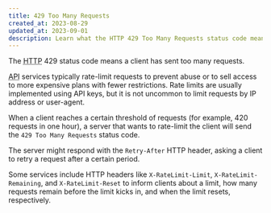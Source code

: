 ```yaml
---
title: 429 Too Many Requests
created_at: 2023-08-29
updated_at: 2023-09-01
description: Learn what the HTTP 429 Too Many Requests status code means and when servers might return it.
---
```


The <abbr title="Hypertext Transfer Protocol">HTTP</abbr> 429 status code means a client has sent too many requests.

<abbr title="Application Programming Interface">API</abbr> services typically rate-limit requests to prevent abuse or to sell access to more expensive plans with fewer restrictions. Rate limits are usually implemented using API keys, but it is not uncommon to limit requests by IP address or user-agent.

When a client reaches a certain threshold of requests (for example, 420 requests in one hour), a server that wants to rate-limit the client will send the `429 Too Many Requests` status code.

The server might respond with the `Retry-After` HTTP header, asking a client to retry a request after a certain period.

Some services include HTTP headers like `X-RateLimit-Limit`, `X-RateLimit-Remaining`, and `X-RateLimit-Reset` to inform clients about a limit, how many requests remain before the limit kicks in, and when the limit resets, respectively.
